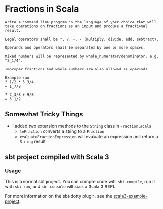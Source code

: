 # Fractions in Scala

```
Write a command line program in the language of your choice that will take operations on fractions as an input and produce a fractional result.

Legal operators shall be *, /, +, - (multiply, divide, add, subtract).

Operands and operators shall be separated by one or more spaces.

Mixed numbers will be represented by whole_numerator/denominator. e.g. "3_1/4".

Improper fractions and whole numbers are also allowed as operands.

Example run
? 1/2 * 3_3/4
= 1_7/8

? 2_3/8 + 9/8
= 3_1/2
```

## Somewhat Tricky Things

* I added two extension methods to the `String` class in `Fraction.scala`
  - `toFraction` converts a string to a `Fraction`
  - `evaluateFractionExpression` will evaluate an expression and return a `String` result

## sbt project compiled with Scala 3

### Usage

This is a normal sbt project. You can compile code with `sbt compile`, run it with `sbt run`, and `sbt console` will start a Scala 3 REPL.

For more information on the sbt-dotty plugin, see the
[scala3-example-project](https://github.com/scala/scala3-example-project/blob/main/README.md).

